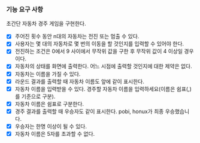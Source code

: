 ### 기능 요구 사항

초간단 자동차 경주 게임을 구현한다.

- [x] 주어진 횟수 동안 n대의 자동차는 전진 또는 멈출 수 있다.
- [x] 사용자는 몇 대의 자동차로 몇 번의 이동을 할 것인지를 입력할 수 있어야 한다.
- [x] 전진하는 조건은 0에서 9 사이에서 무작위 값을 구한 후 무작위 값이 4 이상일 경우이다.
- [x] 자동차의 상태를 화면에 출력한다. 어느 시점에 출력할 것인지에 대한 제약은 없다.
- [x] 자동차는 이름을 가질 수 있다.
- [x] 라운드 결과를 출력할 때 자동차 이름도 앞에 같이 표시한다.
- [x] 자동차 이름을 입력받을 수 있다. 경주할 자동차 이름을 입력하세요(이름은 쉼표(,)를 기준으로 구분).
- [x] 자동차 이름은 쉼표로 구분한다.
- [x] 경주 결과를 출력할 때 우승자도 같이 표시한다. pobi, honux가 최종 우승했습니다.
- [x] 우승자는 한명 이상이 될 수 있다.
- [x] 자동차 이름은 5자를 초과할 수 없다.
